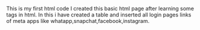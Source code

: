 This is my first html code
I created this basic html page after learning some tags in html.
In this i have created a table and inserted all login pages links of meta apps like whatapp,snapchat,facebook,instagram.
